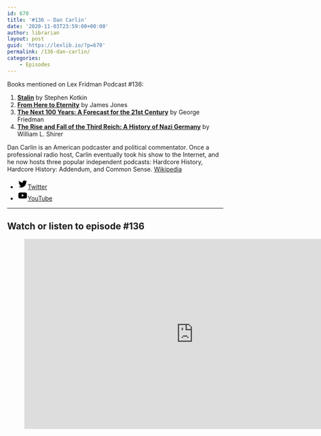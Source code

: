 ```yaml
---
id: 670
title: '#136 – Dan Carlin'
date: '2020-11-03T23:59:00+00:00'
author: librarian
layout: post
guid: 'https://lexlib.io/?p=670'
permalink: /136-dan-carlin/
categories:
    - Episodes
---
```


Books mentioned on Lex Fridman Podcast #136:

1. **[Stalin](https://amzn.to/3iBxlDz)** by Stephen Kotkin
2. **[From Here to Eternity](https://amzn.to/3FoV4zG)** by James Jones
3. **[The Next 100 Years: A Forecast for the 21st Century](https://amzn.to/3F2HWit)** by George Friedman
4. **[The Rise and Fall of the Third Reich: A History of Nazi Germany](https://amzn.to/3ujEIC2)** by William L. Shirer

Dan Carlin is an American podcaster and political commentator. Once a professional radio host, Carlin eventually took his show to the Internet, and he now hosts three popular independent podcasts: Hardcore History, Hardcore History: Addendum, and Common Sense. [Wikipedia](https://en.wikipedia.org/wiki/Dan_Carlin)

- [<svg aria-hidden="true" focusable="false" height="24" version="1.1" viewbox="0 0 24 24" width="24" xmlns="http://www.w3.org/2000/svg"><path d="M22.23,5.924c-0.736,0.326-1.527,0.547-2.357,0.646c0.847-0.508,1.498-1.312,1.804-2.27 c-0.793,0.47-1.671,0.812-2.606,0.996C18.324,4.498,17.257,4,16.077,4c-2.266,0-4.103,1.837-4.103,4.103 c0,0.322,0.036,0.635,0.106,0.935C8.67,8.867,5.647,7.234,3.623,4.751C3.27,5.357,3.067,6.062,3.067,6.814 c0,1.424,0.724,2.679,1.825,3.415c-0.673-0.021-1.305-0.206-1.859-0.513c0,0.017,0,0.034,0,0.052c0,1.988,1.414,3.647,3.292,4.023 c-0.344,0.094-0.707,0.144-1.081,0.144c-0.264,0-0.521-0.026-0.772-0.074c0.522,1.63,2.038,2.816,3.833,2.85 c-1.404,1.1-3.174,1.756-5.096,1.756c-0.331,0-0.658-0.019-0.979-0.057c1.816,1.164,3.973,1.843,6.29,1.843 c7.547,0,11.675-6.252,11.675-11.675c0-0.178-0.004-0.355-0.012-0.531C20.985,7.47,21.68,6.747,22.23,5.924z"></path></svg><span class="wp-block-social-link-label screen-reader-text">Twitter</span>](https://twitter.com/hardcorehistory)
- [<svg aria-hidden="true" focusable="false" height="24" version="1.1" viewbox="0 0 24 24" width="24" xmlns="http://www.w3.org/2000/svg"><path d="M21.8,8.001c0,0-0.195-1.378-0.795-1.985c-0.76-0.797-1.613-0.801-2.004-0.847c-2.799-0.202-6.997-0.202-6.997-0.202 h-0.009c0,0-4.198,0-6.997,0.202C4.608,5.216,3.756,5.22,2.995,6.016C2.395,6.623,2.2,8.001,2.2,8.001S2,9.62,2,11.238v1.517 c0,1.618,0.2,3.237,0.2,3.237s0.195,1.378,0.795,1.985c0.761,0.797,1.76,0.771,2.205,0.855c1.6,0.153,6.8,0.201,6.8,0.201 s4.203-0.006,7.001-0.209c0.391-0.047,1.243-0.051,2.004-0.847c0.6-0.607,0.795-1.985,0.795-1.985s0.2-1.618,0.2-3.237v-1.517 C22,9.62,21.8,8.001,21.8,8.001z M9.935,14.594l-0.001-5.62l5.404,2.82L9.935,14.594z"></path></svg><span class="wp-block-social-link-label screen-reader-text">YouTube</span>](https://www.youtube.com/user/dancarlinpodcaster)

- - - - - -

## Watch or listen to episode #136

<figure class="wp-block-embed is-type-video is-provider-youtube wp-block-embed-youtube wp-embed-aspect-16-9 wp-has-aspect-ratio"><div class="wp-block-embed__wrapper"><iframe allow="accelerometer; autoplay; clipboard-write; encrypted-media; gyroscope; picture-in-picture" allowfullscreen="" frameborder="0" height="443" loading="lazy" src="https://www.youtube.com/embed/-k-ztNsBM54?feature=oembed" title="Dan Carlin: Hardcore History | Lex Fridman Podcast #136" width="788"></iframe></div></figure>